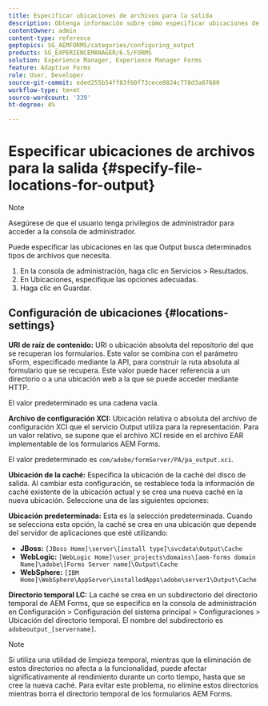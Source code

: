 ```yaml
---
title: Especificar ubicaciones de archivos para la salida
description: Obtenga información sobre cómo especificar ubicaciones de archivos para la salida para determinados tipos de archivos, por ejemplo, URI raíz de contenido, archivo de configuración XCI, caché y predeterminado.
contentOwner: admin
content-type: reference
geptopics: SG_AEMFORMS/categories/configuring_output
products: SG_EXPERIENCEMANAGER/6.5/FORMS
solution: Experience Manager, Experience Manager Forms
feature: Adaptive Forms
role: User, Developer
source-git-commit: eded255b54ff83f60f73cece8824c778d3a87680
workflow-type: tm+mt
source-wordcount: '339'
ht-degree: 4%

---
```


# Especificar ubicaciones de archivos para la salida {#specify-file-locations-for-output}

>[!NOTE]
> 
> Asegúrese de que el usuario tenga privilegios de administrador para acceder a la consola de administrador.

Puede especificar las ubicaciones en las que Output busca determinados tipos de archivos que necesita.

1. En la consola de administración, haga clic en Servicios > Resultados.
1. En Ubicaciones, especifique las opciones adecuadas.
1. Haga clic en Guardar.

## Configuración de ubicaciones {#locations-settings}

**URI de raíz de contenido:** URI o ubicación absoluta del repositorio del que se recuperan los formularios. Este valor se combina con el parámetro sForm, especificado mediante la API, para construir la ruta absoluta al formulario que se recupera. Este valor puede hacer referencia a un directorio o a una ubicación web a la que se puede acceder mediante HTTP.

El valor predeterminado es una cadena vacía.

**Archivo de configuración XCI:** Ubicación relativa o absoluta del archivo de configuración XCI que el servicio Output utiliza para la representación. Para un valor relativo, se supone que el archivo XCI reside en el archivo EAR implementable de los formularios AEM Forms.

El valor predeterminado es `com/adobe/formServer/PA/pa_output.xci`.

**Ubicación de la caché:** Especifica la ubicación de la caché del disco de salida. Al cambiar esta configuración, se restablece toda la información de caché existente de la ubicación actual y se crea una nueva caché en la nueva ubicación. Seleccione una de las siguientes opciones:

**Ubicación predeterminada:** Esta es la selección predeterminada. Cuando se selecciona esta opción, la caché se crea en una ubicación que depende del servidor de aplicaciones que esté utilizando:

* **JBoss:** `[JBoss Home]\server\[install type]\svcdata\Output\Cache`
* **WebLogic:** `[WebLogic Home]\user_projects\domains\[aem-forms domain Name]\adobe\[Forms Server name]\Output\Cache`
* **WebSphere:** `[IBM Home]\WebSphere\AppServer\installedApps\adobe\server1\Output\Cache`

**Directorio temporal LC:** La caché se crea en un subdirectorio del directorio temporal de AEM Forms, que se especifica en la consola de administración en Configuración > Configuración del sistema principal > Configuraciones > Ubicación del directorio temporal. El nombre del subdirectorio es `adobeoutput_[servername]`.

>[!NOTE]
>
>Si utiliza una utilidad de limpieza temporal, mientras que la eliminación de estos directorios no afecta a la funcionalidad, puede afectar significativamente al rendimiento durante un corto tiempo, hasta que se cree la nueva caché. Para evitar este problema, no elimine estos directorios mientras borra el directorio temporal de los formularios AEM Forms.
